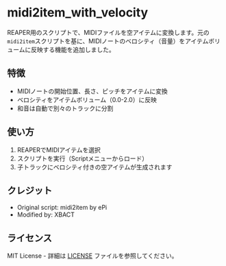 # midi2item_with_velocity

REAPER用のスクリプトで、MIDIファイルを空アイテムに変換します。元の`midi2item`スクリプトを基に、MIDIノートのベロシティ（音量）をアイテムボリュームに反映する機能を追加しました。

## 特徴
- MIDIノートの開始位置、長さ、ピッチをアイテムに変換
- ベロシティをアイテムボリューム（0.0-2.0）に反映
- 和音は自動で別々のトラックに分割

## 使い方
1. REAPERでMIDIアイテムを選択
2. スクリプトを実行（Scriptメニューからロード）
3. 子トラックにベロシティ付きの空アイテムが生成されます

## クレジット
- Original script: midi2item by ePi
- Modified by: XBACT

## ライセンス
MIT License - 詳細は [LICENSE](LICENSE) ファイルを参照してください。
